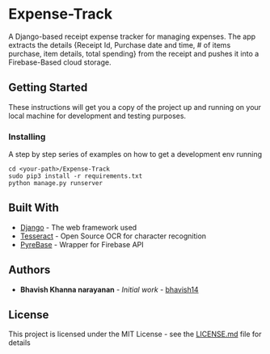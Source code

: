 # Expense-Track

A Django-based receipt expense tracker for managing expenses. The app extracts the details {Receipt Id, Purchase date and time, 
\# of items purchase, item details, total spending} from the receipt and pushes it into a Firebase-Based cloud storage. 

## Getting Started

These instructions will get you a copy of the project up and running on your local machine for development and testing purposes.

### Installing

A step by step series of examples on how to get a development env running

```
cd <your-path>/Expense-Track
sudo pip3 install -r requirements.txt
python manage.py runserver
```

## Built With

* [Django](https://docs.djangoproject.com/en/2.1/) - The web framework used
* [Tesseract](https://opensource.google.com/projects/tesseract) - Open Source OCR for character recognition
* [PyreBase](https://github.com/thisbejim/Pyrebase) - Wrapper for Firebase API

## Authors

* **Bhavish Khanna narayanan** - *Initial work* - [bhavish14](https://github.com/bhavish14)

## License

This project is licensed under the MIT License - see the [LICENSE.md](LICENSE.md) file for details
